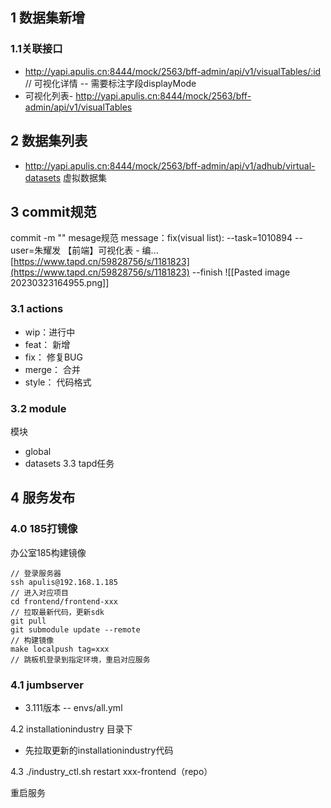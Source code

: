 ## 1 数据集新增

### 1.1关联接口

-   http://yapi.apulis.cn:8444/mock/2563/bff-admin/api/v1/visualTables/:id // 可视化详情 -- 需要标注字段displayMode
- 可视化列表- http://yapi.apulis.cn:8444/mock/2563/bff-admin/api/v1/visualTables 

## 2 数据集列表

-   http://yapi.apulis.cn:8444/mock/2563/bff-admin/api/v1/adhub/virtual-datasets  虚拟数据集

## 3 commit规范

commit -m "" mesage规范
message：fix(visual list): --task=1010894 --user=朱耀发 【前端】可视化表 - 编... [https://www.tapd.cn/59828756/s/1181823](https://www.tapd.cn/59828756/s/1181823) --finish
![[Pasted image 20230323164955.png]]
### 3.1 actions

- wip：进行中
- feat： 新增
- fix： 修复BUG
- merge： 合并
- style： 代码格式

### 3.2  module
模块
- global
- datasets
3.3 tapd任务


## 4 服务发布


### 4.0 185打镜像


办公室185构建镜像

```
// 登录服务器
ssh apulis@192.168.1.185
// 进入对应项目
cd frontend/frontend-xxx
// 拉取最新代码，更新sdk
git pull
git submodule update --remote
// 构建镜像
make localpush tag=xxx
// 跳板机登录到指定环境，重启对应服务
```

### 4.1 jumbserver

- 3.111版本 -- envs/all.yml

4.2 installationindustry 目录下

- 先拉取更新的installationindustry代码

4.3 ./industry_ctl.sh  restart xxx-frontend（repo）

重启服务